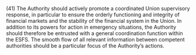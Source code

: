 (41) The Authority should actively promote a coordinated Union supervisory response, in particular to ensure the orderly functioning and integrity of financial markets and the stability of the financial system in the Union. In addition to its powers for action in emergency situations, the Authority should therefore be entrusted with a general coordination function within the ESFS. The smooth flow of all relevant information between competent authorities should be a particular focus of the Authority’s actions.